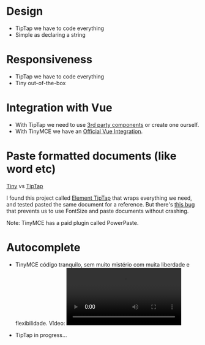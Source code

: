 # Design

- TipTap we have to code everything
- Simple as declaring a string

# Responsiveness

- TipTap we have to code everything
- Tiny out-of-the-box

# Integration with Vue

- With TipTap we need to use [3rd party components](https://github.com/Leecason/element-tiptap) or create one ourself.
- With TinyMCE we have an [Official Vue Integration](https://github.com/tinymce/tinymce-vue).

# Paste formatted documents (like word etc)

[Tiny](doc-TinyMCE.png)
vs
[TipTap](doc-tiptap.png)

I found this project called [Element TipTap](https://github.com/Leecason/element-tiptap) that wraps everything we need, and tested pasted the same document for a reference. But there's [this bug](https://github.com/Leecason/element-tiptap/issues/170) that prevents us to use FontSize and paste documents without crashing.

Note: TinyMCE has a paid plugin called PowerPaste.

# Autocomplete

- TinyMCE código tranquilo, sem muito mistério com muita liberdade e flexibilidade. Vídeo:
![](tiny-auto.mp4)

- TipTap in progress...



